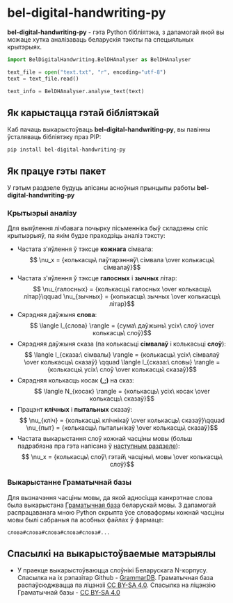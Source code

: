 # bel-digital-handwriting-py
**bel-digital-handwriting-py** - гэта Python бібліятэка, з дапамогай якой вы можаце хутка
аналізаваць беларускія тэксты па спецыяльных крытэрыях. 

```python
import BelDigitalHandwriting.BelDHAnalyser as BelDHAnalyser

text_file = open("text.txt", "r", encoding="utf-8")
text = text_file.read()

text_info = BelDHAnalyser.analyse_text(text)
```

## Як карыстацца гэтай бібліятэкай
Каб пачаць выкарыстоўваць **bel-digital-handwriting-py**, вы павінны ўсталяваць бібліятэку
праз PIP:

```commandline
pip install bel-digital-handwriting-py
```

## Як працуе гэты пакет
У гэтым раздзеле будуць апісаны асноўныя прынцыпы работы **bel-digital-handwriting-py**

### Крытыэрыі аналізу
Для выяўлення лічбавага почырку пісьменніка быў складзены спіс крытыэрыяў, па якім будзе праходзіць
аналіз тэксту:
 - Частата з'яўлення ў тэксце **кожнага** сімвала: $$ \nu_x = {колькасць\ паўтарэнняў\ сімвала \over колькасць\ сімвалаў}$$
 - Частата з'яўлення ў тэксце **галосных** і **зычных** літар: $$ \nu_{галосных} = {колькасць\ галосных \over колькасць\ літар}\qquad \nu_{зычных} = {колькасць\ зычных \over колькасць\ літар}$$
 - Сярэдняя даўжыня **слова**: $$ \langle l_{слова} \rangle = {сума\ даўжынь\ усіх\ слоў \over колькасць\ слоў}$$
 - Сярэдняя даўжыня сказа (па колькасьці **сімвалаў** і колькасьці **слоў**): $$ \langle l_{сказа:\ сімвалы} \rangle = {колькасць\ усіх\ сімвалаў \over колькасць\ сказаў} \qquad \langle l_{сказа:\ словы} \rangle = {колькасць\ усіх\ слоў \over колькасць\ сказаў}$$
 - Сярэдняя колькасць косак **(,;)** на сказ: $$ \langle N_{косак} \rangle = {колькасць\ усіх\ косак \over колькасць\ сказаў}$$
 - Працэнт **клічных** і **пытальных** сказаў: $$ \nu_{кліч} = {колькасць\ клічнікаў \over колькасць\ сказаў}\qquad \nu_{пыт} = {колькасць\ пытальнікаў \over колькасць\ сказаў}$$
 - Частата выкарыстання слоў кожнай часціны мовы (больш падрабязна пра гэта напісана ў [наступным раздзеле](#выкарыстанне-граматычнай-базы)): $$ \nu_x = {колькасць\ слоў\ гэтай\ часціны\ мовы \over колькасць\ слоў}$$

### Выкарыстанне Граматычнай базы
Для вызначэння часціны мовы, да якой адносіцца канкрэтнае слова была выкарыстана [Граматычная база](https://bnkorpus.info/grammar.be.html) беларускай мовы. З дапамогай распрацаванага мною Python скрыпта ўсе словаформы кожнай часціны мовы былі сабраныя па асобных файлах ў фармаце: 
```
слова#слова#слова#слова#слова#...
```

## Спасылкі на выкарыстоўваемые матэрыялы
 - У праекце выкарыстоўваюцца слоўнікі Беларускага N-корпусу. 
Спасылка на іх рэпазітар Github - [GrammarDB](https://github.com/Belarus/GrammarDB). 
Граматычная база распаўсюджвацца па ліцэнзіі [CC BY-SA 4.0](https://creativecommons.org/licenses/by-sa/4.0/).
Спасылка на ліцэнзію Граматычнай базы - [CC BY-SA 4.0](https://github.com/Belarus/GrammarDB/blob/master/docs/LICENSE.txt)